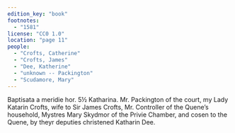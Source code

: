 ```yaml
---
edition_key: "book"
footnotes:
  - "1581"
license: "CC0 1.0"
location: "page 11"
people:
  - "Crofts, Catherine"
  - "Crofts, James"
  - "Dee, Katherine"
  - "unknown -- Packington"
  - "Scudamore, Mary"
---
```

Baptisata a meridie hor.
5½ Katharina. Mr. Packington of the court, my Lady
Katarin Crofts, wife to Sir James Crofts, Mr. Controller of the
Quene’s household, Mystres Mary Skydmor of the Privie
Chamber, and cosen to the Quene, by theyr deputies christened
Katharin Dee.
